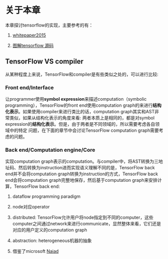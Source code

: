 # 关于本章

本章探讨tensorflow的实现，主要参考的有：

1) [whitepaper2015](http://download.tensorflow.org/paper/whitepaper2015.pdf)

2) [图解tensorflow 源码](https://github.com/yao62995/tensorflow)

## TensorFlow VS compiler

从某种程度上来说，TensorFlow和compiler是有些类似之处的，可以进行比较:

### Front end/Interface

让programmer使用**symbol expression**来描述computation（symbolic programming），TensorFlow的front end使用computation graph的来进行**结构化表示**。如果使用compiler来进行类比的话，computation graph其实和AST非常类似，如果从结构化表示的角度来看: 两者本质上是相同的，都是对symbol expression的**结构化表示**。但是，由于两者是不同领域的，所以需要考虑各自领域中的特定 问题，在下面的章节中会讨论TensorFlow computation graph需要考虑的问题。

### Back end/Computation engine/Core

实现computation graph表示的computation。与compiler中，将AST转换为三地址码、然后转换为instruction进而实现语义理解不同的是，TensorFlow back end并不会将computation graph转换为instruction的方式，TensorFlow back end会将computation graph完整地保存，然后基于computation graph来安排计算，TensorFlow back end:

1) dataflow programming paradigm

2) node对应operator

3) distributed: TensorFlow允许用户将node指定到不同的computer，这些computer之间通过network来进行communicate，显然整体来看，它们还是对应的用户定义的computation graph

4) abstraction: heterogeneous机器的抽象

5) 借鉴了microsoft [Naiad](https://www.microsoft.com/en-us/research/project/naiad/)